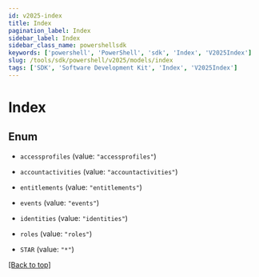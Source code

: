 ```yaml
---
id: v2025-index
title: Index
pagination_label: Index
sidebar_label: Index
sidebar_class_name: powershellsdk
keywords: ['powershell', 'PowerShell', 'sdk', 'Index', 'V2025Index'] 
slug: /tools/sdk/powershell/v2025/models/index
tags: ['SDK', 'Software Development Kit', 'Index', 'V2025Index']
---
```



# Index

## Enum


* `accessprofiles` (value: `"accessprofiles"`)

* `accountactivities` (value: `"accountactivities"`)

* `entitlements` (value: `"entitlements"`)

* `events` (value: `"events"`)

* `identities` (value: `"identities"`)

* `roles` (value: `"roles"`)

* `STAR` (value: `"*"`)


[[Back to top]](#) 

